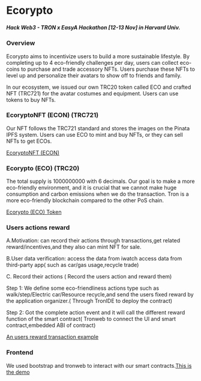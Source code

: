 # Ecorypto

##### *Hack Web3 - TRON x EasyA Hackathon [12-13 Nov] in Harvard Univ.*

### Overview
Ecorypto aims to incentivize users to build a more sustainable lifestyle. By completing up to 4 eco-friendly challenges per day, users can collect eco-coins to purchase and trade accessory NFTs. Users purchase these NFTs to level up and personalize their avatars to show off to friends and family.


In our ecosystem, we issued our own TRC20 token called ECO and crafted NFT (TRC721) for the avatar costumes and equipment. Users can use tokens to buy NFTs.

### EcoryptoNFT (ECON) (TRC721)
Our NFT follows the TRC721 ​​standard and stores the images on the Pinata IPFS system. Users can use ECO to mint and buy NFTs, or they can sell NFTs to get ECOs.

[EcoryptoNFT (ECON)](https://shasta.tronscan.org/?_ga=2.16682230.1338761535.1668274246-1179746277.1668274246#/token721/TA5RtpBmV8r1Z6QKdqkG22zUazm16Pa86U)

### Ecorypto (ECO) (TRC20)
The total supply is 1000000000 with 6 decimals. Our goal is to make a more eco-friendly environment, and it is crucial that we cannot make huge consumption and carbon emissions when we do the transaction. Tron is a more eco-friendly blockchain compared to the other PoS chain.

[Ecorypto (ECO) Token](https://shasta.tronscan.org/?_ga=2.16682230.1338761535.1668274246-1179746277.1668274246#/token20/TYMeHyQBDot2DNC5Zq1DoFUnfyc3ojRiPC)

### Users actions reward 

A.Motivation: can record their actions through transactions,get related reward/incentives,and they also can mint NFT for sale.

B.User data verification:
  access the data from iwatch
  access data from third-party app( such as car/gas usage,recycle  trade)

C. Record their actions (  Record the users action and reward them)

  Step 1: We define some eco-friendliness actions type such as walk/step/Electric car/Resource recycle,and send the users fixed reward by the application organizer.( Through TronIDE to deploy the contract)
          
  Step 2: Got the complete action event and it will call the different reward function of the smart contract( Tronweb to connect the UI and smart contract,embedded ABI of contract)
  
 [An users reward transaction example](https://shasta.tronscan.org/?_ga=2.16682230.1338761535.1668274246-1179746277.1668274246#/transaction/f4aac125766c5bd2980980e99ae7e65b69c197d3bb0f0e7027408a17a28a23dc)

###  Frontend

We used bootstrap and tronweb to interact with our smart contracts.[This is the demo](https://iamjennyzhao.github.io/tron/)
